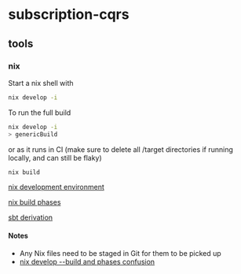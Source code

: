 # subscription-cqrs

## tools

### nix

Start a nix shell with

```sh
nix develop -i
```

To run the full build

```sh
nix develop -i
> genericBuild
```

or as it runs in CI (make sure to delete all /target directories if running locally, and can still be flaky)

```sh
nix build
```

[nix development environment](https://nixos.wiki/wiki/Development_environment_with_nix-shell)

[nix build phases](https://nixos.org/manual/nixpkgs/stable/#sec-stdenv-phases)

[sbt derivation](https://github.com/zaninime/sbt-derivation)

#### Notes

- Any Nix files need to be staged in Git for them to be picked up
- [nix develop --build and phases confusion](https://github.com/NixOS/nix/issues/6202)
